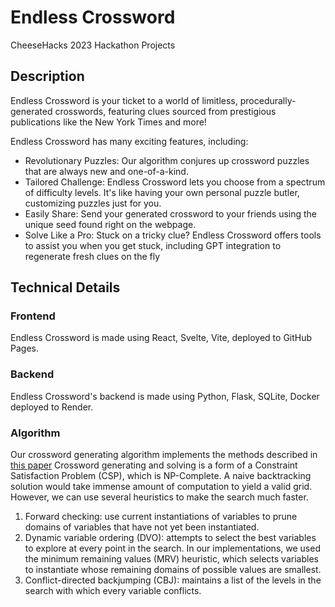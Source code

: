 # Endless Crossword
CheeseHacks 2023 Hackathon Projects

## Description

Endless Crossword is your ticket to a world of limitless, procedurally-generated crosswords, featuring clues sourced from prestigious publications like the New York Times and more!

Endless Crossword has many exciting features, including:
+ Revolutionary Puzzles: Our algorithm conjures up crossword puzzles that are always new and one-of-a-kind.
+ Tailored Challenge: Endless Crossword lets you choose from a spectrum of difficulty levels. It's like having your own personal puzzle butler, customizing puzzles just for you.
+ Easily Share: Send your generated crossword to your friends using the unique seed found right on the webpage.
+ Solve Like a Pro: Stuck on a tricky clue? Endless Crossword offers tools to assist you when you get stuck, including GPT integration to regenerate fresh clues on the fly

## Technical Details
### Frontend
Endless Crossword is made using React, Svelte, Vite, deployed to GitHub Pages.

### Backend
Endless Crossword's backend is made using Python, Flask, SQLite, Docker deployed to Render.

### Algorithm

Our crossword generating algorithm implements the methods described in [this paper](https://web.stanford.edu/~jduchi/projects/crossword_writeup.pdf)
Crossword generating and solving is a form of a Constraint Satisfaction Problem (CSP), which is NP-Complete. A naive backtracking solution would take immense amount of computation to yield a valid grid. However, we can use several heuristics to make the search much faster.

1. Forward checking: use current instantiations of variables to prune domains of variables that have not yet been instantiated.
2. Dynamic variable ordering (DVO): attempts to select the best variables to explore at every point in the search. In our implementations, we used the minimum remaining values (MRV) heuristic, which selects variables to instantiate whose remaining domains of possible values are smallest. 
3. Conflict-directed backjumping (CBJ): maintains a list of the levels in the search with which every variable conflicts.
